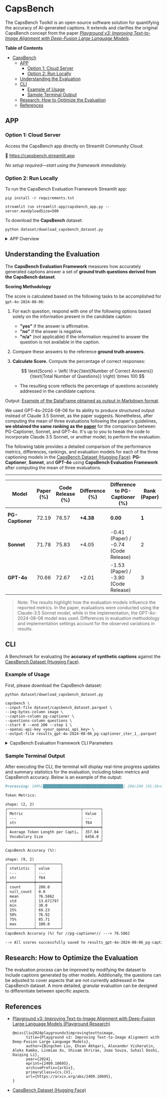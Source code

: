 # CapsBench

The CapsBench Toolkit is an open-source software solution for quantifying the accuracy of AI-generated captions. It extends and clarifies the original CapsBench concept from the paper [*Playground v3: Improving Text-to-Image Alignment with Deep-Fusion Large Language Models*](https://arxiv.org/pdf/2409.10695).

**Table of Contents**
- [CapsBench](#capsbench)
  - [APP](#app)
    - [Option 1: Cloud Server](#option-1-cloud-server)
    - [Option 2: Run Locally](#option-2-run-locally)
  - [Understanding the Evaluation](#understanding-the-evaluation)
  - [CLI](#cli)
    - [Example of Usage](#example-of-usage)
    - [Sample Terminal Output](#sample-terminal-output)
  - [Research: How to Optimize the Evaluation](#research-how-to-optimize-the-evaluation)
  - [References](#references)

## APP

### Option 1: Cloud Server

Access the CapsBench app directly on Streamlit Community Cloud:

🔗 https://capsbench.streamlit.app

*No setup required—start using the framework immediately.*

### Option 2: Run Locally

To run the CapsBench Evaluation Framework Streamlit app:

```shell
pip install -r requirements.txt
```

```shell
streamlit run streamlit-app/capsbench_app.py --server.maxUploadSize=500
```

To download the **CapsBench** dataset:
```shell
python dataset/download_capsbench_dataset.py
```

<details>
  <summary>APP Overview</summary>

  ![img](./streamlit-app/CapsBench_Evaluation_Framework.png)

</details>

## Understanding the Evaluation

The **CapsBench Evaluation Framework** measures how accurately generated captions answer a set of **ground truth questions derived from the CapsBench dataset**. 

**Scoring Methodology**

The score is calculated based on the following tasks to be accomplished for `gpt-4o-2024-08-06`:

1. For each question, respond with one of the following options based solely on the information present in the candidate caption:

    - **"yes"** if the answer is affirmative.
    - **"no"** if the answer is negative.
    - **"n/a"** (not applicable) if the information required to answer the question is not available in the caption.

2. Compare these answers to the reference **ground truth answers**.
3. **Calculate Score.** Compute the percentage of correct responses:

    $$
    \text{Score} = \left( \frac{\text{Number of Correct Answers}}{\text{Total Number of Questions}} \right) \times 100
    $$

    - The resulting score reflects the percentage of questions accurately addressed in the candidate captions.

Output: [Example of the DataFrame obtained as output in Markdown format](https://github.com/alexfdom/capsbench/blob/main/results/pg-captioner/results_gpt-4o-2024-08-06_pg-captioner_iter_1_.md).

We used GPT-4o-2024-08-06 for its ability to produce structured output instead of Claude 3.5 Sonnet, as the paper suggests. Nonetheless, after computing the mean of three evaluations following the paper's guidelines, **we obtained the same ranking as the [paper](https://arxiv.org/abs/2409.10695)** for the comparison between PG-Captioner, Sonnet, and GPT-4o. It's up to you to tweak the code to incorporate Claude 3.5 Sonnet, or another model, to perform the evaluation.

The following table provides a detailed comparison of the performance metrics, differences, rankings, and evaluation models for each of the three captioning models in the [CapsBench Dataset (Hugging Face)](https://huggingface.co/datasets/playgroundai/CapsBench): **PG-Captioner**, **Sonnet**, and **GPT-4o** using **CapsBench Evaluation Framework** after computing the mean of three evaluations.

------

| **Model**        | **Paper (%)** | **Code Release (%)** | **Difference (%)** | **Difference to PG-Captioner (%)**   | **Rank (Paper)** | **Rank (Code Release)** | **Evaluation Model (Paper)** | **Evaluation Model (Code Release)** |
| ---------------- | ------------- | -------------------- | ------------------ | ------------------------------------ | ---------------- | ----------------------- | ---------------------------- | ----------------------------------- |
| **PG-Captioner** | 72.19         | 76.57                | **+4.38**          | **0.00**                             | **1**            | **1**                   | Claude-3.5 Sonnet            | GPT-4o-2024-08-06                   |
| **Sonnet**       | 71.78         | 75.83                | +4.05              | -0.41 (Paper) / -0.74 (Code Release) | 2                | 2                       | Claude-3.5 Sonnet            | GPT-4o-2024-08-06                   |
| **GPT-4o**       | 70.66         | 72.67                | +2.01              | -1.53 (Paper) / -3.90 (Code Release) | 3                | 3                       | Claude-3.5 Sonnet            | GPT-4o-2024-08-06                   |

> Note: The results highlight how the evaluation models influence the reported metrics. In the paper, evaluations were conducted using the Claude-3.5 Sonnet model, while in the implementation, the GPT-4o-2024-08-06 model was used. Differences in evaluation methodology and implementation settings account for the observed variations in results.
> 
## CLI

A Benchmark for evaluating the **accuracy of synthetic captions** against the [CapsBench Dataset (Hugging Face)](https://huggingface.co/datasets/playgroundai/CapsBench).
    
### Example of Usage

First, please download the CapsBench dataset:
```shell
python dataset/download_capsbench_dataset.py
```

```shell
capsbench \
--input-file dataset/capsbench_dataset.parquet \
--img-bytes-column image \
--caption-column pg-captioner \
--questions-column questions \
--start 0 --end 200 --step 1 \
--openai-api-key <your_openai_api_key> \
--output-file results_gpt-4o-2024-08-06_pg-captioner_iter_1_.parquet

```

<details>
  <summary>CapsBench Evaluation Framework CLI Parameters</summary>

  ```
  CapsBench Evaluation Framework CLI Features
  ```



| **Parameter**        | **Short Option** | **Type** | **Description**                                              | **Default** |
| -------------------- | ---------------- | -------- | ------------------------------------------------------------ | ----------- |
| `--input-file`       | `-i`             | TEXT     | Path to the input file in Parquet/Feather format containing `image_byte` column, candidate captions columns generated by diverse models, and question columns. | None        |
| `--img-bytes-column` | `-b`             | TEXT     | `image_bytes` column to select from the Parquet/Feather file. | None        |
| `--caption-column`   | `-C`             | TEXT     | Caption column to select from the Parquet/Feather file.      | None        |
| `--questions-column` | `-q`             | TEXT     | Questions column to select from the Parquet/Feather file.    | None        |
| `--start`            | `-S`             | INTEGER  | Starting index of the rows to process (inclusive).           | 0           |
| `--end`              | `-E`             | INTEGER  | Ending index of the rows to process (exclusive).             | 1           |
| `--step`             | `-P`             | INTEGER  | Step size for processing rows.                               | 1           |
| `--openai-api-key`   | `-k`             | TEXT     | Your OpenAI API key. Can also be set via the `OPENAI_API_KEY` environment variable. | None        |


​    

  For additional documentation:
  ```shell
  capsbench --help
  ```

</details>

### Sample Terminal Output

After executing the CLI, the terminal will display real-time progress updates and summary statistics for the evaluation, including token metrics and CapsBench accuracy.
Below is an example of the output:

```markdown
Processing: 100%|████████████████████████████████████| 200/200 [01:36<00:00,  2.07it/s]

Token Metrics:

shape: (2, 2)
┌─────────────────────────────────┬────────┐
│ Metric                          ┆ Value  │
│ ---                             ┆ ---    │
│ str                             ┆ f64    │
╞═════════════════════════════════╪════════╡
│ Average Token Length per Capti… ┆ 357.04 │
│ Vocabulary Size                 ┆ 6456.0 │
└─────────────────────────────────┴────────┘

CapsBench Accuracy (%):

shape: (9, 2)
┌────────────┬───────────┐
│ statistic  ┆ value     │
│ ---        ┆ ---       │
│ str        ┆ f64       │
╞════════════╪═══════════╡
│ count      ┆ 200.0     │
│ null_count ┆ 0.0       │
│ mean       ┆ 76.5862   │
│ std        ┆ 13.671797 │
│ min        ┆ 30.0      │
│ 25%        ┆ 69.23     │
│ 50%        ┆ 76.92     │
│ 75%        ┆ 85.71     │
│ max        ┆ 100.0     │
└────────────┴───────────┘
CapsBench Accuracy (%) for //pg-captioner// ---> 76.5862

--> All scores successfully saved to results_gpt-4o-2024-08-06_pg-captioner_iter_1_.parquet.
```

## Research: How to Optimize the Evaluation

The evaluation process can be improved by modifying the dataset to include captions generated by other models. Additionally, the questions can be adjusted to cover aspects that are not currently addressed in the CapsBench dataset. A more detailed, granular evaluation can be designed to differentiate between specific aspects.

## References

- [Playground v3: Improving Text-to-Image Alignment with Deep-Fusion Large Language Models (Playground Research)](https://arxiv.org/abs/2409.10695)


  ```
  @misc{liu2024playgroundv3improvingtexttoimage,
        title={Playground v3: Improving Text-to-Image Alignment with Deep-Fusion Large Language Models}, 
        author={Bingchen Liu, Ehsan Akhgari, Alexander Visheratin, Aleks Kamko, Linmiao Xu, Shivam Shrirao, Joao Souza, Suhail Doshi, Daiqing Li},
        year={2024},
        eprint={2409.10695},
        archivePrefix={arXiv},
        primaryClass={cs.CV},
        url={https://arxiv.org/abs/2409.10695}, 
  }
  ```

- [CapsBench Dataset (Hugging Face)](https://huggingface.co/datasets/playgroundai/CapsBench)
